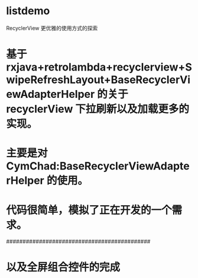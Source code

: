 # listdemo
RecyclerView 更优雅的使用方式的探索

# 基于rxjava+retrolambda+recyclerview+SwipeRefreshLayout+BaseRecyclerViewAdapterHelper 的关于recyclerView 下拉刷新以及加载更多的实现。
# 主要是对 CymChad:BaseRecyclerViewAdapterHelper 的使用。
# 代码很简单，模拟了正在开发的一个需求。
############################################

# 以及全屏组合控件的完成